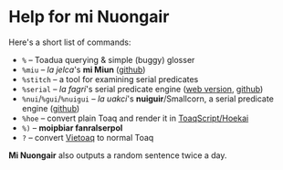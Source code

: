 # Help for **mi Nuongair**

Here's a short list of commands:
* `%` – Toadua querying & simple (buggy) glosser
* `%miu` – *la jelca*'s **mi Miun** ([github](https://github.com/eaburns/toaq))
* `%stitch` – a tool for examining serial predicates
* `%serial` – *la fagri*'s serial predicate engine ([web version](/fagri), [github](https://github.com/acotis/serial-predicate-engine))
* `%nui`/`%gui`/`%nuigui` – *la uakci*'s **nuiguir**/Smallcorn, a serial predicate engine ([github](https://github.com/ciuak/nuigui))
* `%hoe` – convert plain Toaq and render it in [ToaqScript/Hoekai](hoekai.md)
* `%)` – **moipbiar fanralserpol**
* `?` – convert [Vietoaq](vietoaq) to normal Toaq

**Mi Nuongair** also outputs a random sentence twice a day.
